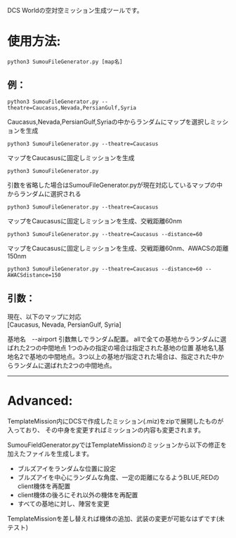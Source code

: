 DCS Worldの空対空ミッション生成ツールです。

# 使用方法:
    python3 SumouFileGenerator.py [map名]

## 例：  

    python3 SumouFileGenerator.py --theatre=Caucasus,Nevada,PersianGulf,Syria  
Caucasus,Nevada,PersianGulf,Syriaの中からランダムにマップを選択しミッションを生成  


    python3 SumouFileGenerator.py --theatre=Caucasus


マップをCaucasusに固定しミッションを生成  


    python3 SumouFileGenerator.py


引数を省略した場合はSumouFileGenerator.pyが現在対応しているマップの中からランダムに選択される  


    python3 SumouFileGenerator.py --theatre=Caucasus


マップをCaucasusに固定しミッションを生成、交戦距離60nm  


    python3 SumouFileGenerator.py --theatre=Caucasus --distance=60


マップをCaucasusに固定しミッションを生成、交戦距離60nm、AWACSの距離150nm  


    python3 SumouFileGenerator.py --theatre=Caucasus --distance=60 --AWACSdistance=150


## 引数：
現在、以下のマップに対応  
    [Caucasus, Nevada, PersianGulf, Syria]


基地名　--airport
    引数無しでランダム配置。
    allで全ての基地からランダムに選ばれた2つの中間地点
    1つのみの指定の場合は指定された基地の位置
    基地名1,基地名2で基地の中間地点。3つ以上の基地が指定された場合は、指定された中からランダムに選ばれた2つの中間地点。

---
# Advanced:
TemplateMission内にDCSで作成したミッション(.miz)をzipで展開したものが入っており、
その中身を変更すればミッションの内容も変更されます。
    
    
SumouFieldGenerator.pyではTemplateMissionのミッションから以下の修正を加えたファイルを生成します。
    
* ブルズアイをランダムな位置に設定  
* ブルズアイを中心にランダムな角度、一定の距離になるようBLUE,REDのclient機体を再配置  
* client機体の後ろにそれ以外の機体を再配置  
* すべての基地に対し、陣営を変更  
    
    
TemplateMissionを差し替えれば機体の追加、武装の変更が可能なはずです(未テスト)
    
